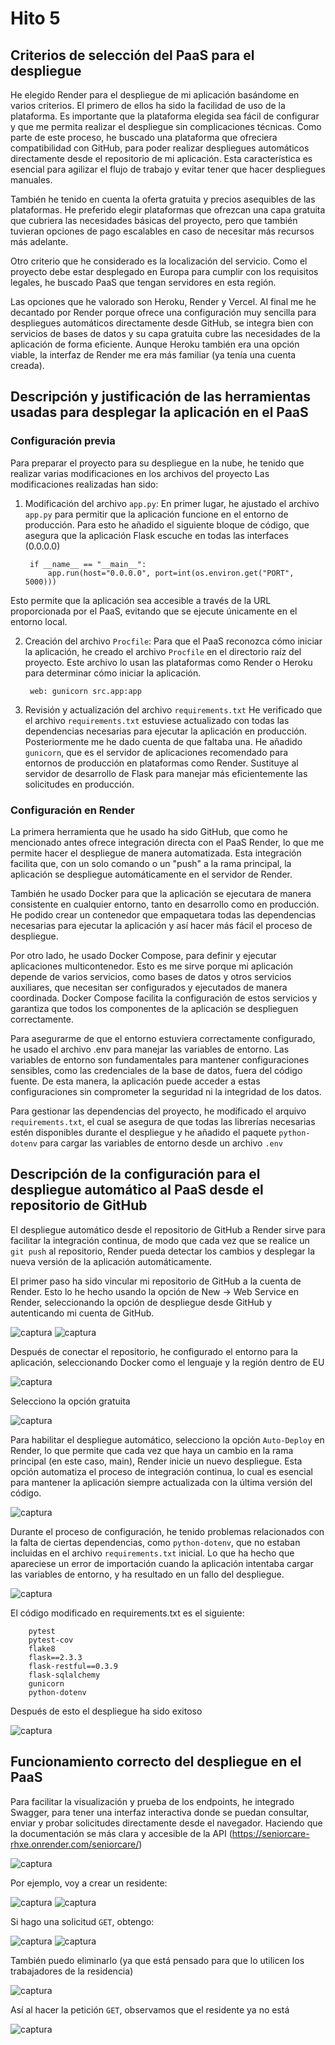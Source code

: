# Hito 5
## Criterios de selección del PaaS para el despliegue 
He elegido Render para el despliegue de mi aplicación basándome en varios criterios. El primero de ellos ha sido la facilidad de uso de la plataforma. Es importante que la plataforma elegida sea fácil de configurar y que me permita realizar el despliegue sin complicaciones técnicas. Como parte de este proceso, he buscado una plataforma que ofreciera compatibilidad con GitHub, para poder realizar despliegues automáticos directamente desde el repositorio de mi aplicación. Esta característica es esencial para agilizar el flujo de trabajo y evitar tener que hacer despliegues manuales.

También he tenido en cuenta la oferta gratuita y precios asequibles de las plataformas. He preferido elegir plataformas que ofrezcan una capa gratuita que cubriera las necesidades básicas del proyecto, pero que también tuvieran opciones de pago escalables en caso de necesitar más recursos más adelante.

Otro criterio que he considerado es la localización del servicio. Como el proyecto debe estar desplegado en Europa para cumplir con los requisitos legales, he buscado PaaS que tengan servidores en esta región.

Las opciones que he valorado son Heroku, Render y Vercel. Al final me he decantado por Render porque ofrece una configuración muy sencilla para despliegues automáticos directamente desde GitHub, se integra bien con servicios de bases de datos y su capa gratuita cubre las necesidades de la aplicación de forma eficiente. Aunque Heroku también era una opción viable, la interfaz de Render me era más familiar (ya tenía una cuenta creada).

## Descripción y justificación de las herramientas usadas para desplegar la aplicación en el PaaS
### Configuración previa
Para preparar el proyecto para su despliegue en la nube, he tenido que realizar varias modificaciones en los archivos del proyecto Las modificaciones realizadas han sido:

1. Modificación del archivo `app.py`:
En primer lugar, he ajustado el archivo `app.py` para permitir que la aplicación funcione en el entorno de producción. Para esto he añadido el siguiente bloque de código, que asegura que la aplicación Flask escuche en todas las interfaces (0.0.0.0) 

        if __name__ == "__main__":
            app.run(host="0.0.0.0", port=int(os.environ.get("PORT", 5000)))

Esto permite que la aplicación sea accesible a través de la URL proporcionada por el PaaS, evitando que se ejecute únicamente en el entorno local.

2. Creación del archivo `Procfile`:
Para que el PaaS reconozca cómo iniciar la aplicación, he creado el archivo `Procfile` en el directorio raíz del proyecto. Este archivo lo usan las plataformas como Render o Heroku para determinar cómo iniciar la aplicación. 

        web: gunicorn src.app:app

3. Revisión y actualización del archivo `requirements.txt`
He verificado que el archivo `requirements.txt` estuviese actualizado con todas las dependencias necesarias para ejecutar la aplicación en producción. Posteriormente me he dado cuenta de que faltaba una.
He añadido `gunicorn`, que es el servidor de aplicaciones recomendado para entornos de producción en plataformas como Render. Sustituye al servidor de desarrollo de Flask para manejar más eficientemente las solicitudes en producción.

### Configuración en Render
La primera herramienta que he usado ha sido GitHub, que como he mencionado antes ofrece integración directa con el PaaS Render, lo que me permite hacer el despliegue de manera automatizada. Esta integración facilita que, con un solo comando o un "push" a la rama principal, la aplicación se despliegue automáticamente en el servidor de Render.

También he usado Docker para que la aplicación se ejecutara de manera consistente en cualquier entorno, tanto en desarrollo como en producción. He podido crear un contenedor que empaquetara todas las dependencias necesarias para ejecutar la aplicación y así hacer más fácil el proceso de despliegue.

Por otro lado, he usado Docker Compose, para definir y ejecutar aplicaciones multicontenedor. Esto es me sirve porque mi aplicación depende de varios servicios, como bases de datos y otros servicios auxiliares, que necesitan ser configurados y ejecutados de manera coordinada. Docker Compose facilita la configuración de estos servicios y garantiza que todos los componentes de la aplicación se desplieguen correctamente.

Para asegurarme de que el entorno estuviera correctamente configurado, he usado el archivo .env para manejar las variables de entorno. Las variables de entorno son fundamentales para mantener configuraciones sensibles, como las credenciales de la base de datos, fuera del código fuente. De esta manera, la aplicación puede acceder a estas configuraciones sin comprometer la seguridad ni la integridad de los datos.

Para gestionar las dependencias del proyecto, he modificado el arquivo `requirements.txt`, el cual se asegura de que todas las librerías necesarias estén disponibles durante el despliegue y he añadido el paquete `python-dotenv` para cargar las variables de entorno desde un archivo `.env`

## Descripción de la configuración para el despliegue automático al PaaS desde el repositorio de GitHub
El despliegue automático desde el repositorio de GitHub a Render sirve para facilitar la integración continua, de modo que cada vez que se realice un `git push` al repositorio, Render pueda detectar los cambios y desplegar la nueva versión de la aplicación automáticamente.

El primer paso ha sido vincular mi repositorio de GitHub a la cuenta de Render. Esto lo he hecho usando la opción de New -> Web Service en Render, seleccionando la opción de despliegue desde GitHub y autenticando mi cuenta de GitHub. 

![captura](img/c9.png)
![captura](img/c10.png)

Después de conectar el repositorio, he configurado el entorno para la aplicación, seleccionando Docker como el lenguaje y la región dentro de EU

![captura](img/c11.png)

Selecciono la opción gratuita

![captura](img/c12.png)

Para habilitar el despliegue automático, selecciono la opción `Auto-Deploy` en Render, lo que permite que cada vez que haya un cambio en la rama principal (en este caso, main), Render inicie un nuevo despliegue. Esta opción automatiza el proceso de integración continua, lo cual es esencial para mantener la aplicación siempre actualizada con la última versión del código.

![captura](img/c13.png)

Durante el proceso de configuración, he tenido problemas relacionados con la falta de ciertas dependencias, como `python-dotenv`, que no estaban incluidas en el archivo `requirements.txt` inicial. Lo que ha hecho que apareciese un error de importación cuando la aplicación intentaba cargar las variables de entorno, y ha resultado en un fallo del despliegue. 

![captura](img/c14.png)

El código modificado en requirements.txt es el siguiente:

        pytest
        pytest-cov
        flake8
        flask==2.3.3
        flask-restful==0.3.9
        flask-sqlalchemy
        gunicorn
        python-dotenv

Después de esto el despliegue ha sido exitoso

![captura](img/c15.png)

## Funcionamiento correcto del despliegue en el PaaS
Para facilitar la visualización y prueba de los endpoints, he integrado Swagger, para tener una interfaz interactiva donde se puedan consultar, enviar y probar solicitudes directamente desde el navegador. Haciendo que la documentación se más clara y accesible de la API (https://seniorcare-rhxe.onrender.com/seniorcare/)

![captura](img/c20.png)

Por ejemplo, voy a crear un residente:

![captura](img/c21.png)
![captura](img/c22.png)

Si hago una solicitud `GET`, obtengo:

![captura](img/c23.png)
![captura](img/c24.png)

También puedo eliminarlo (ya que está pensado para que lo utilicen los trabajadores de la residencia)

![captura](img/c25.png)

Así al hacer la petición `GET`, observamos que el residente ya no está

![captura](img/c26.png)